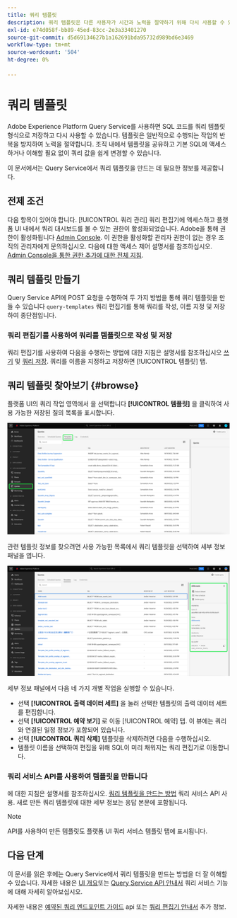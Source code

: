 ```yaml
---
title: 쿼리 템플릿
description: 쿼리 템플릿은 다른 사용자가 시간과 노력을 절약하기 위해 다시 사용할 수 있는 재사용 가능한 저장된 SQL 쿼리입니다. 쿼리 편집기 또는 쿼리 서비스 API를 사용하여 만들 수 있으며 모든 Experience Platform 데이터 세트에서 사용할 수 있습니다.
exl-id: e74d058f-bb89-45ed-83cc-2e3a33401270
source-git-commit: d5d69134627b1a162691bda95732d989bd6e3469
workflow-type: tm+mt
source-wordcount: '504'
ht-degree: 0%

---
```


# 쿼리 템플릿

Adobe Experience Platform Query Service를 사용하면 SQL 코드를 쿼리 템플릿 형식으로 저장하고 다시 사용할 수 있습니다. 템플릿은 일반적으로 수행되는 작업의 반복을 방지하여 노력을 절약합니다. 조직 내에서 템플릿을 공유하고 기본 SQL에 액세스하거나 이해할 필요 없이 쿼리 값을 쉽게 변경할 수 있습니다.

이 문서에서는 Query Service에서 쿼리 템플릿을 만드는 데 필요한 정보를 제공합니다.

## 전제 조건

다음 항목이 있어야 합니다. [!UICONTROL 쿼리 관리] 쿼리 편집기에 액세스하고 플랫폼 UI 내에서 쿼리 대시보드를 볼 수 있는 권한이 활성화되었습니다. Adobe을 통해 권한이 활성화됩니다 [Admin Console](https://adminconsole.adobe.com/). 이 권한을 활성화할 관리자 권한이 없는 경우 조직의 관리자에게 문의하십시오. 다음에 대한 액세스 제어 설명서를 참조하십시오. [Admin Console을 통한 권한 추가에 대한 전체 지침](../../access-control/home.md).

## 쿼리 템플릿 만들기

Query Service API에 POST 요청을 수행하여 두 가지 방법을 통해 쿼리 템플릿을 만들 수 있습니다 `query-templates` 쿼리 편집기를 통해 쿼리를 작성, 이름 지정 및 저장하여 종단점입니다.

### 쿼리 편집기를 사용하여 쿼리를 템플릿으로 작성 및 저장

쿼리 편집기를 사용하여 다음을 수행하는 방법에 대한 지침은 설명서를 참조하십시오 [쓰기](./user-guide.md#query-authoring) 및 [쿼리 저장](./user-guide.md#saving-queries). 쿼리를 이름을 지정하고 저장하면 [!UICONTROL 템플릿] 탭.

## 쿼리 템플릿 찾아보기 {#browse}

플랫폼 UI의 쿼리 작업 영역에서 을 선택합니다 **[!UICONTROL 템플릿]** 을 클릭하여 사용 가능한 저장된 질의 목록을 표시합니다.

![템플릿 탭이 강조 표시된 질의 작업 영역입니다.](../images/ui/query-templates/query-templates.png)

관련 템플릿 정보를 찾으려면 사용 가능한 목록에서 쿼리 템플릿을 선택하여 세부 정보 패널을 엽니다.

![쿼리 ID가 강조 표시된 쿼리 작업 공간의 세부 사항 패널.](../images/ui/query-templates/details-panel.png)

세부 정보 패널에서 다음 네 가지 개별 작업을 실행할 수 있습니다.

* 선택 **[!UICONTROL 출력 데이터 세트]** 을 눌러 선택한 템플릿의 출력 데이터 세트를 편집합니다.
* 선택 **[!UICONTROL 예약 보기]** 로 이동 [!UICONTROL 예약] 탭. 이 뷰에는 쿼리와 연결된 일정 정보가 포함되어 있습니다.
* 선택 **[!UICONTROL 쿼리 삭제]** 템플릿을 삭제하려면 다음을 수행하십시오.
* 템플릿 이름을 선택하여 편집을 위해 SQL이 미리 채워지는 쿼리 편집기로 이동합니다.

### 쿼리 서비스 API를 사용하여 템플릿을 만듭니다

에 대한 지침은 설명서를 참조하십시오. [쿼리 템플릿을 만드는 방법](../api/query-templates.md#create-a-query-template) 쿼리 서비스 API 사용. 새로 만든 쿼리 템플릿에 대한 세부 정보는 응답 본문에 포함됩니다.

>[!NOTE]
>
>API를 사용하여 만든 템플릿도 플랫폼 UI 쿼리 서비스 템플릿 탭에 표시됩니다.

## 다음 단계

이 문서를 읽은 후에는 Query Service에서 쿼리 템플릿을 만드는 방법을 더 잘 이해할 수 있습니다. 자세한 내용은 [UI 개요](./overview.md)또는 [Query Service API 안내서](../api/getting-started.md) 쿼리 서비스 기능에 대해 자세히 알아보십시오.

자세한 내용은 [예약된 쿼리 엔드포인트 가이드](../api/scheduled-queries.md) api 또는 [쿼리 편집기 안내서](./user-guide.md#scheduled-queries) 추가 정보.
